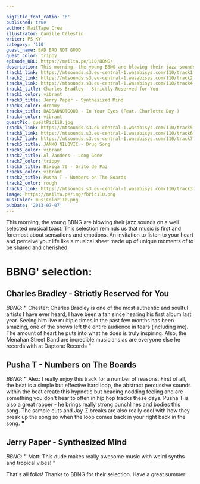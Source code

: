 ```yaml
---

bigTitle_font_ratio: '6'
published: true
author: MailTape Crew
illustrator: Camille Célestin
writer: PS KY
category: '110'
guest_name: BAD BAD NOT GOOD
guest_color: trippy
episode_URL: https://mailta.pe/110/BBNG/
description: This morning, the young BBNG are blowing their jazz sounds on a well selected musical toast.
track1_link: https://mtsounds.s3.eu-central-1.wasabisys.com/110/track1.mp3
track2_link: https://mtsounds.s3.eu-central-1.wasabisys.com/110/track2.mp3
track4_link: https://mtsounds.s3.eu-central-1.wasabisys.com/110/track4.mp3
track1_title: Charles Bradley - Strictly Reserved for You
track1_color: vibrant
track3_title: Jerry Paper - Synthesized Mind
track3_color: dreamy
track4_title: BADBADNOTGOOD - In Your Eyes (Feat. Charlotte Day )
track4_color: vibrant
guestPic: guestPic110.jpg
track5_link: https://mtsounds.s3.eu-central-1.wasabisys.com/110/track5.mp3
track6_link: https://mtsounds.s3.eu-central-1.wasabisys.com/110/track6.mp3
track7_link: https://mtsounds.s3.eu-central-1.wasabisys.com/110/track7.mp3
track5_title: JANKO NILOVIC - Drug Song
track5_color: vibrant
track7_title: Al Zanders - Long Gone
track7_color: trippy
track6_title: Bixiga 70 - Grito de Paz
track6_color: vibrant
track2_title: Pusha T - Numbers on The Boards
track2_color: rough
track3_link: https://mtsounds.s3.eu-central-1.wasabisys.com/110/track3.mp3
image: https://mailta.pe/img/fbPic110.png
musiColor: musiColor110.png
pubDate: '2013-07-07'
---
```

This morning, the young BBNG are blowing their jazz sounds on a well selected musical toast. This selection reminds us that music is first and foremost about sensations and emotions. An invitation to listen to your heart and perceive your life like a musical sheet made up of unique moments of to be shared and cherished.

# BBNG' selection:

## Charles Bradley - Strictly Reserved for You
_BBNG_: **"** Chester: Charles Bradley is one of the most authentic and soulful artists I have ever heard, I have been a fan since hearing his first album last year. Seeing him live multiple times in the past few months has been amazing, one of the shows left the entire audience in tears (including me). The amount of heart he puts into what he does is truly inspiring. Also, the Menahan Street Band are incredible musicians as are everyone else he records with at Daptone Records **"** 

## Pusha T - Numbers on The Boards
_BBNG_: **"** Alex: I really enjoy this track for a number of reasons. First of all, the beat is a simple but effective hard loop, the abstract percussive sounds within the beat create this hypnotic but heading nodding feeling and are something you don't hear to often in hip hop tracks these days. Pusha T is also a great rapper - he brings really strong punchlines and bodies this song. The sample cuts and Jay-Z breaks are also really cool with how they break up the song so when the loop comes back in your right back in the song. **"** 

## Jerry Paper - Synthesized Mind
_BBNG_: **"** Matt: This dude makes really awesome music with weird synths and tropical vibes! **"** 

That's all folks! Thanks to BBNG for their selection. Have a great summer!
